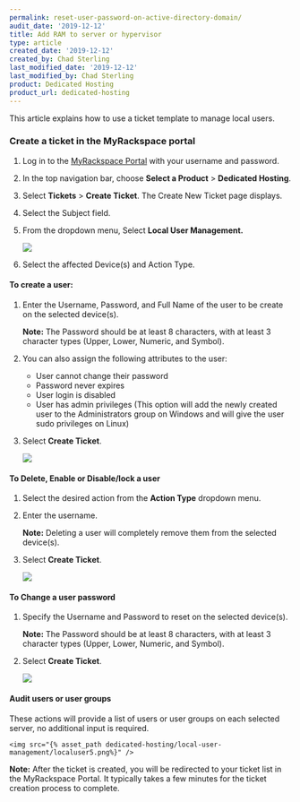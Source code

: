 ```yaml
---
permalink: reset-user-password-on-active-directory-domain/
audit_date: '2019-12-12'
title: Add RAM to server or hypervisor
type: article
created_date: '2019-12-12'
created_by: Chad Sterling
last_modified_date: '2019-12-12'
last_modified_by: Chad Sterling
product: Dedicated Hosting
product_url: dedicated-hosting
---
```


This article explains how to use a ticket template to manage local users.

### Create a ticket in the MyRackspace portal

1. Log in to the [MyRackspace Portal](https://login.rackspace.com/login) with your username and
   password.

2. In the top navigation bar, choose **Select a Product** > **Dedicated Hosting**.

3. Select **Tickets** > **Create Ticket**. The Create New Ticket page displays. 

4. Select the Subject field.

5. From the dropdown menu, Select **Local User Management.**

    <img src="{% asset_path dedicated-hosting/local-user-management/localuser1.png%}" />

6. Select the affected Device(s) and Action Type.

#### To create a user: 

1. Enter the Username, Password, and Full Name of the user to be create on the selected device(s). 
    
    **Note:** The Password should be at least 8 characters, with at least 3 character types (Upper, Lower, Numeric, and Symbol).

2. You can also assign the following attributes to the user:
    - User cannot change their password
    - Password never expires
    - User login is disabled
    - User has admin privileges (This option will add the newly created user to the Administrators group on Windows and will give the user sudo privileges on Linux)

3. Select **Create Ticket**.

    <img src="{% asset_path dedicated-hosting/local-user-management/localuser2.png%}" />


#### To Delete, Enable or Disable/lock a user 

1. Select the desired action from the **Action Type** dropdown menu. 

2. Enter the username. 

   **Note:** Deleting a user will completely remove them from the selected device(s).

3. Select **Create Ticket**.

    <img src="{% asset_path dedicated-hosting/local-user-management/localuser3.png%}" />


#### To Change a user password

1. Specify the Username and Password to reset on the selected device(s). 

    **Note:** The Password should be at least 8 characters, with at least 3 character types (Upper, Lower, Numeric, and Symbol).

2. Select **Create Ticket**.

    <img src="{% asset_path dedicated-hosting/local-user-management/localuser4.png%}" />

#### Audit users or user groups  

These actions will provide a list of users or user groups on each selected server, no additional input is required.

    <img src="{% asset_path dedicated-hosting/local-user-management/localuser5.png%}" />

**Note:** After the ticket is created, you will be redirected to your ticket list in the MyRackspace Portal. It typically takes a few minutes for the ticket creation process to complete.
